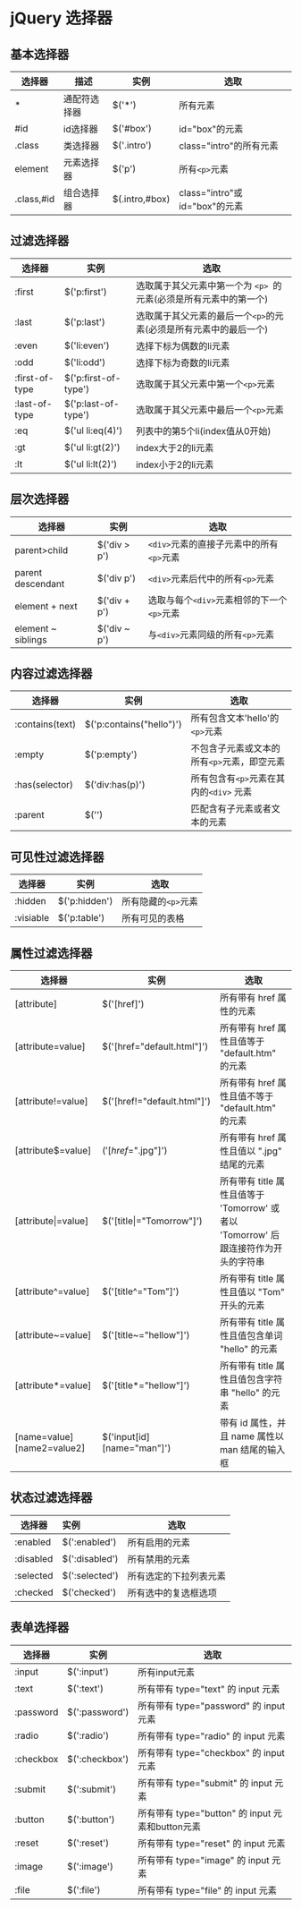 #  jQuery 选择器

##  基本选择器

| 选择器     | 描述         | 实例           | 选取                          |
| ---------- | ------------ | -------------- | ----------------------------- |
| *          | 通配符选择器 | $('*')         | 所有元素                      |
| #id        | id选择器     | $('#box')      | id="box"的元素                |
| .class     | 类选择器     | $('.intro')    | class="intro"的所有元素       |
| element    | 元素选择器   | $('p')         | 所有`<p>`元素                 |
| .class,#id | 组合选择器   | $(.intro,#box) | class="intro"或id="box"的元素 |

##  过滤选择器

| 选择器         | 实例                 | 选取                                                         |
| -------------- | -------------------- | ------------------------------------------------------------ |
| :first         | $('p:first')         | 选取属于其父元素中第一个为 `<p> `的元素(必须是所有元素中的第一个) |
| :last          | $('p:last')          | 选取属于其父元素的最后一个` <p> `的元素(必须是所有元素中的最后一个) |
| :even          | $('li:even')         | 选择下标为偶数的li元素                                       |
| :odd           | $('li:odd')          | 选择下标为奇数的li元素                                       |
| :first-of-type | $('p:first-of-type') | 选取属于其父元素中第一个`<p>`元素                            |
| :last-of-type  | $('p:last-of-type')  | 选取属于其父元素中最后一个`<p>`元素                          |
| :eq            | $('ul li:eq(4)')     | 列表中的第5个li(index值从0开始)                              |
| :gt            | $('ul li:gt(2)')     | index大于2的li元素                                           |
| :lt            | $('ul li:lt(2)')     | index小于2的li元素                                           |

##  层次选择器

| 选择器             | 实例         | 选取                                           |
| ------------------ | ------------ | ---------------------------------------------- |
| parent>child       | $('div > p') | `<div>`元素的直接子元素中的所有`<p>`元素       |
| parent descendant  | $('div p')   | `<div>`元素后代中的所有`<p>`元素               |
| element + next     | $('div + p') | 选取与每个` <div> `元素相邻的下一个` <p> `元素 |
| element ~ siblings | $('div ~ p') | 与`<div>`元素同级的所有`<p>`元素               |

##  内容过滤选择器

| 选择器          | 实例                     | 选取                                        |
| --------------- | ------------------------ | ------------------------------------------- |
| :contains(text) | $('p:contains("hello")') | 所有包含文本'hello'的`<p>`元素              |
| :empty          | $('p:empty')             | 不包含子元素或文本的所有`<p>`元素，即空元素 |
| :has(selector)  | $('div:has(p)')          | 所有包含有` <p> `元素在其内的`<div>` 元素   |
| :parent         | $('')                    | 匹配含有子元素或者文本的元素                |

##  可见性过滤选择器

| 选择器    | 实例          | 选取                |
| --------- | ------------- | ------------------- |
| :hidden   | $('p:hidden') | 所有隐藏的`<p>`元素 |
| :visiable | $('p:table')  | 所有可见的表格      |

##  属性过滤选择器

| 选择器                      | 实例                        | 选取                                                         |
| --------------------------- | --------------------------- | ------------------------------------------------------------ |
| [attribute]                 | $('[href]')                 | 所有带有 href 属性的元素                                     |
| [attribute=value]           | $('[href="default.html"]')  | 所有带有 href 属性且值等于 "default.htm" 的元素              |
| [attribute!=value]          | $('[href!="default.html"]') | 所有带有 href 属性且值不等于 "default.htm" 的元素            |
| [attribute$=value]          | $('[href$=".jpg"]')         | 所有带有 href 属性且值以 ".jpg" 结尾的元素                   |
| [attribute\|=value]         | $('[title\|="Tomorrow"]')   | 所有带有 title 属性且值等于 'Tomorrow' 或者以 'Tomorrow' 后跟连接符作为开头的字符串 |
| [attribute^=value]          | $('[title^="Tom"]')         | 所有带有 title 属性且值以 "Tom" 开头的元素                   |
| [attribute~=value]          | $('[title~="hellow"]')      | 所有带有 title 属性且值包含单词 "hello" 的元素               |
| [attribute*=value]          | $('[title*="hellow"]')      | 所有带有 title 属性且值包含字符串 "hello" 的元素             |
| [name=value] [name2=value2] | $('input[id\][name="man"]') | 带有 id 属性，并且 name 属性以 man 结尾的输入框              |

##  状态过滤选择器

| 选择器    | 实例           | 选取                   |
| --------- | :------------- | ---------------------- |
| :enabled  | $(':enabled')  | 所有启用的元素         |
| :disabled | $(':disabled') | 所有禁用的元素         |
| :selected | $(':selected') | 所有选定的下拉列表元素 |
| :checked  | $('checked')   | 所有选中的复选框选项   |

##  表单选择器

| 选择器    | 实例           | 选取                                             |
| --------- | -------------- | ------------------------------------------------ |
| :input    | $(':input')    | 所有input元素                                    |
| :text     | $(':text')     | 所有带有 type="text" 的 input 元素               |
| :password | $(':password') | 所有带有 type="password" 的 input 元素           |
| :radio    | $(':radio')    | 所有带有 type="radio" 的 input 元素              |
| :checkbox | $(':checkbox') | 所有带有 type="checkbox" 的 input 元素           |
| :submit   | $(':submit')   | 所有带有 type="submit" 的 input 元素             |
| :button   | $(':button')   | 所有带有 type="button" 的 input 元素和button元素 |
| :reset    | $(':reset')    | 所有带有 type="reset" 的 input 元素              |
| :image    | $(':image')    | 所有带有 type="image" 的 input 元素              |
| :file     | $(':file')     | 所有带有 type="file" 的 input 元素               |

